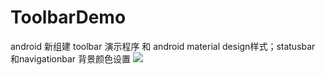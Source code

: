 ToolbarDemo
===========

android 新组建 toolbar 演示程序 和 android material design样式；statusbar 和navigationbar 背景颜色设置
![](https://github.com/longtaoge/ToolbarDemo/blob/master/ToolbarDemo.png)
